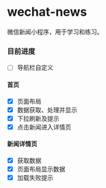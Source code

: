 # wechat-news
微信新闻小程序，用于学习和练习。

### 目前进度

- [ ] 导航栏自定义

#### 首页
- [x] 页面布局
- [x] 数据获取、处理并显示
- [x] 下拉刷新及提示
- [x] 点击新闻进入详情页

#### 新闻详情页

- [x] 获取数据
- [x] 页面布局显示数据
- [x] 加载失败提示